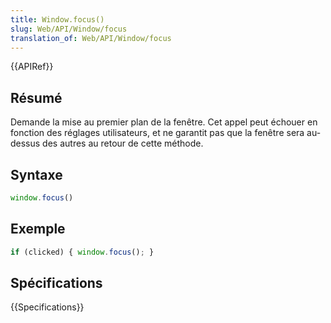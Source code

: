```yaml
---
title: Window.focus()
slug: Web/API/Window/focus
translation_of: Web/API/Window/focus
---
```


{{APIRef}}

## Résumé

Demande la mise au premier plan de la fenêtre. Cet appel peut échouer en fonction des réglages utilisateurs, et ne garantit pas que la fenêtre sera au-dessus des autres au retour de cette méthode.

## Syntaxe

```js
window.focus()
```

## Exemple

```js
if (clicked) { window.focus(); }
```

## Spécifications

{{Specifications}}

